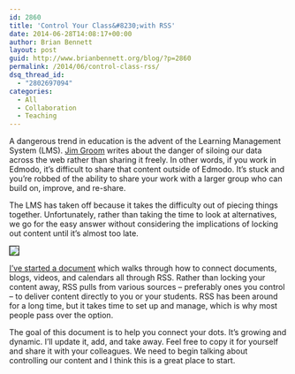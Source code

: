 ```yaml
---
id: 2860
title: 'Control Your Class&#8230;with RSS'
date: 2014-06-28T14:08:17+00:00
author: Brian Bennett
layout: post
guid: http://www.brianbennett.org/blog/?p=2860
permalink: /2014/06/control-class-rss/
dsq_thread_id:
  - "2802697094"
categories:
  - All
  - Collaboration
  - Teaching
---
```

A dangerous trend in education is the advent of the Learning Management System (LMS). [Jim Groom](http://www.twitter.com/jimgroom) writes about the danger of siloing our data across the web rather than sharing it freely. In other words, if you work in Edmodo, it&#8217;s difficult to share that content outside of Edmodo. It&#8217;s stuck and you&#8217;re robbed of the ability to share your work with a larger group who can build on, improve, and re-share.

The LMS has taken off because it takes the difficulty out of piecing things together. Unfortunately, rather than taking the time to look at alternatives, we go for the easy answer without considering the implications of locking out content until it&#8217;s almost too late.

[<img src="http://content.screencast.com/users/TSCBennett/folders/Snagit/media/adac2703-7bae-4bd3-b11e-902e3c808975/2014-06-28_13-48-10.png" style="border:solid 1px black;" />](https://docs.google.com/document/d/1hakCzhipFohT9XEcZGk0c85BqHnSdqTRUP2txUh5V8Y/edit?usp=sharing)

[I&#8217;ve started a document](https://docs.google.com/document/d/1hakCzhipFohT9XEcZGk0c85BqHnSdqTRUP2txUh5V8Y/edit?usp=sharing) which walks through how to connect documents, blogs, videos, and calendars all through RSS. Rather than locking your content away, RSS pulls from various sources &#8211; preferably ones you control &#8211; to deliver content directly to you or your students. RSS has been around for a long time, but it takes time to set up and manage, which is why most people pass over the option.

The goal of this document is to help you connect your dots. It&#8217;s growing and dynamic. I&#8217;ll update it, add, and take away. Feel free to copy it for yourself and share it with your colleagues. We need to begin talking about controlling our content and I think this is a great place to start.